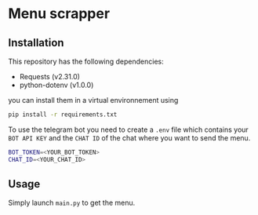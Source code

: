 # Menu scrapper

## Installation
This repository has the following dependencies:
-   Requests (v2.31.0)
-   python-dotenv (v1.0.0)

you can install them in a virtual environnement using 
```bash
pip install -r requirements.txt
```
To use the telegram bot you need to create a ```.env``` file which contains your `BOT API KEY` and the `CHAT ID` of the chat where you want to send the menu.

```bash
BOT_TOKEN=<YOUR_BOT_TOKEN>
CHAT_ID=<YOUR_CHAT_ID>
```

## Usage 
Simply launch ```main.py``` to get the menu.